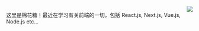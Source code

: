 <img align="right" src="https://github-readme-stats.vercel.app/api/top-langs/?username=CottonCandyZ&layout=compact">

这里是棉花糖！最近在学习有关前端的一切，包括 React.js, Next.js, Vue.js, Node.js etc...
